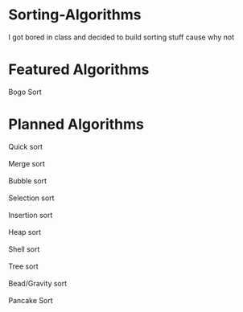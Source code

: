 # Sorting-Algorithms
I got bored in class and decided to build sorting stuff cause why not

# Featured Algorithms
Bogo Sort

# Planned Algorithms
Quick sort <br />  
Merge sort <br />  
Bubble sort <br />  
Selection sort <br />  
Insertion sort <br />  
Heap sort <br />  
Shell sort <br />  
Tree sort <br />  
Bead/Gravity sort <br />  
Pancake Sort <br />  
